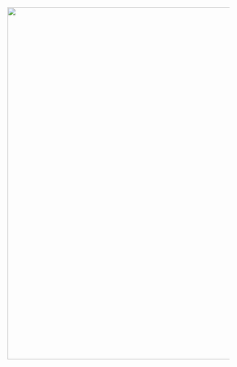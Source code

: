 <img src="https://github.com/Bayselonarrend/Bayselonarrend/assets/105596284/a4394d8e-7bb1-48b0-882b-d2a29de83317" width=800>
